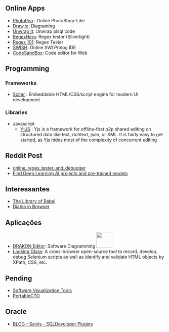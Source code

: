 ## Online Apps
  * [PhotoPea](https://www.photopea.com/) : Online PhotoShop-Like
  * [Draw.io](https://www.draw.io/): Diagraming
  * [Unwrap It](https://www.codecrete.net/UnwrapIt/): Unwrap plsql code
  * [RegexHero](http://regexhero.net/tester/): Regex tester (Silverlight)
  * [Regex 101](https://regex101.com/): Regex Tester
  * [SWISH](https://swish.swi-prolog.org/): Online SWI Prolog IDE
  * [CodeSandBox](https://codesandbox.io/): Code editor for Web
## Programming

### Frameworks 
  * [Sciter](https://sciter.com) : Embeddable HTML/CSS/script engine
for modern UI development
### Libraries  
  * Javascript
    * [Y-JS](http://y-js.org/) : Yjs is a framework for offline-first p2p shared editing on structured data like text, richtext, json, or XML. It is fairly easy to get started, as Yjs hides most of the complexity of concurrent editing
    
## Reddit Post 
  * [online_regex_tester_and_debugger](https://www.reddit.com/r/programming/comments/cqmcts/online_regex_tester_and_debugger_for_multiple/)
  * [Find Deep Learning AI projects and pre-trained models](https://www.reddit.com/r/Python/comments/cq53v4/i_made_a_program_that_will_help_you_find_deep/)
## Interessantes   
  * [The Library of Babel](https://libraryofbabel.info)
  * [Diablo in Browser](https://www.reddit.com/r/programming/comments/ckk77o/diablo_1_ported_to_browser_based_on_devilution/)

## Aplicações
  * [DRAKON Editor](http://drakon-editor.sourceforge.net/editor.html): Software Diagramming <img src="http://drakon-editor.sourceforge.net/crossroad.png" width="50" height="50">
  * [Looking Glass](https://github.com/dmolchanenko/LookingGlass): A cross-browser open-source tool to record, develop, debug Selenium scripts as well as identify and validate HTML objects by XPath, CSS, etc.
  
## Pending
  * [Software Visualization Tools](https://softvis.wordpress.com/tools/)
  * [PortableCTO](https://www.portablecto.com/tools/)
  
## Oracle
  * [BLOG - Salvis - SQLDeveloper Plugins](https://www.salvis.com/blog/download/)
